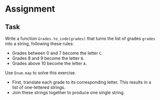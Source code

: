 # Assignment

## Task

Write a function `Grades.to_code(grades)` that turns the list of grades `grades` into a string, following these rules:

* Grades between 0 and 7 become the letter `C`.
* Grades 8 and 9 become the letter `B`.
* Grades above 10 become the letter `A`.

Use `Enum.map` to solve this exercise.

* First, translate each grade to its corresponding letter. This results in a list of one-lettered strings.
* Join these strings together to produce one single string.
